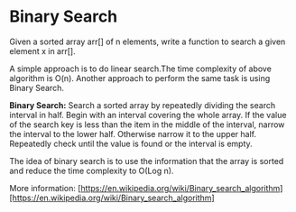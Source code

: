 # Binary Search

Given a sorted array arr[] of n elements, write a function to search a given element x in arr[].

A simple approach is to do linear search.The time complexity of above algorithm is O(n). Another approach to perform the same task is using Binary Search.

**Binary Search:** Search a sorted array by repeatedly dividing the search interval in half. Begin with an interval covering the whole array. If the value of the search key is less than the item in the middle of the interval, narrow the interval to the lower half. Otherwise narrow it to the upper half. Repeatedly check until the value is found or the interval is empty.

The idea of binary search is to use the information that the array is sorted and reduce the time complexity to O(Log n).

More information: [https://en.wikipedia.org/wiki/Binary_search_algorithm][https://en.wikipedia.org/wiki/Binary_search_algorithm]

[https://en.wikipedia.org/wiki/Binary_search_algorithm]: https://en.wikipedia.org/wiki/Binary_search_algorithm